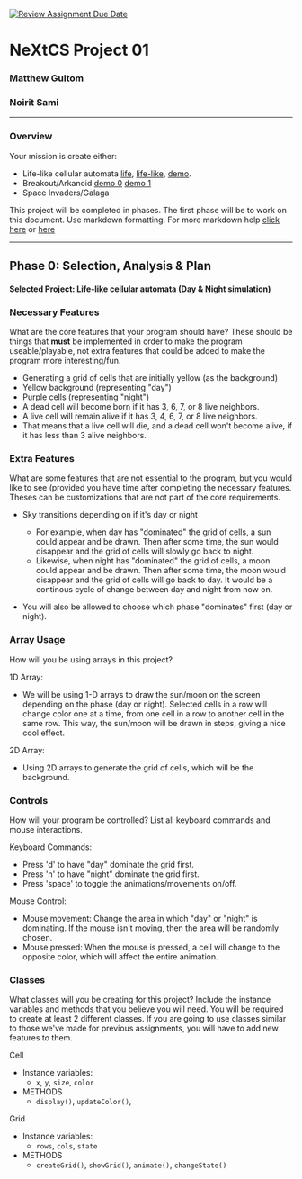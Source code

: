 [![Review Assignment Due Date](https://classroom.github.com/assets/deadline-readme-button-22041afd0340ce965d47ae6ef1cefeee28c7c493a6346c4f15d667ab976d596c.svg)](https://classroom.github.com/a/2bl0h1Mb)
# NeXtCS Project 01
### Matthew Gultom
### Noirit Sami
---

### Overview
Your mission is create either:
- Life-like cellular automata [life](https://en.wikipedia.org/wiki/Conway%27s_Game_of_Life), [life-like](https://en.wikipedia.org/wiki/Life-like_cellular_automaton), [demo](https://www.netlogoweb.org/launch#https://www.netlogoweb.org/assets/modelslib/Sample%20Models/Computer%20Science/Cellular%20Automata/Life.nlogo).
- Breakout/Arkanoid [demo 0](https://elgoog.im/breakout/)  [demo 1](https://www.crazygames.com/game/atari-breakout)
- Space Invaders/Galaga

This project will be completed in phases. The first phase will be to work on this document. Use markdown formatting. For more markdown help [click here](https://github.com/adam-p/markdown-here/wiki/Markdown-Cheatsheet) or [here](https://docs.github.com/en/get-started/writing-on-github/getting-started-with-writing-and-formatting-on-github/basic-writing-and-formatting-syntax)


---

## Phase 0: Selection, Analysis & Plan

#### Selected Project: Life-like cellular automata (Day & Night simulation)

### Necessary Features
What are the core features that your program should have? These should be things that __must__ be implemented in order to make the program useable/playable, not extra features that could be added to make the program more interesting/fun.

- Generating a grid of cells that are initially yellow (as the background)
- Yellow background (representing "day")
- Purple cells (representing "night")
- A dead cell will become born if it has 3, 6, 7, or 8 live neighbors.
- A live cell will remain alive if it has 3, 4, 6, 7, or 8 live neighbors.
- That means that a live cell will die, and a dead cell won't become alive, if it has less than 3 alive neighbors.

### Extra Features
What are some features that are not essential to the program, but you would like to see (provided you have time after completing the necessary features. Theses can be customizations that are not part of the core requirements.

- Sky transitions depending on if it's day or night
  - For example, when day has "dominated" the grid of cells, a sun could appear and be drawn. Then after some time, the sun would disappear and the grid of cells will slowly go back to night.
  - Likewise, when night has "dominated" the grid of cells, a moon could appear and be drawn. Then after some time, the moon would disappear and the grid of cells will go back to day. It would be a continous cycle of change between day and night from now on.

- You will also be allowed to choose which phase "dominates" first (day or night).

### Array Usage
How will you be using arrays in this project?

1D Array:
- We will be using 1-D arrays to draw the sun/moon on the screen depending on the phase (day or night). Selected cells in a row will change
color one at a time, from one cell in a row to another cell in the same row. This way, the sun/moon will be drawn in steps, giving a nice cool effect.

2D Array:
- Using 2D arrays to generate the grid of cells, which will be the background.

### Controls
How will your program be controlled? List all keyboard commands and mouse interactions.

Keyboard Commands:
- Press 'd' to have "day" dominate the grid first.
- Press 'n' to have "night" dominate the grid first.
- Press 'space' to toggle the animations/movements on/off.

Mouse Control:
- Mouse movement: Change the area in which "day" or "night" is dominating. If the mouse isn't moving, then the area will be randomly chosen.
- Mouse pressed: When the mouse is pressed, a cell will change to the opposite color, which will affect the entire animation.

### Classes
What classes will you be creating for this project? Include the instance variables and methods that you believe you will need. You will be required to create at least 2 different classes. If you are going to use classes similar to those we've made for previous assignments, you will have to add new features to them.

Cell
- Instance variables:
  - `x`, `y`, `size`, `color`
- METHODS
  - `display()`, `updateColor()`, 

Grid
- Instance variables:
  - `rows`, `cols`, `state`
- METHODS
  - `createGrid()`, `showGrid()`, `animate()`, `changeState()`
